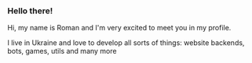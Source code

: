 ### Hello there!

Hi, my name is Roman and I'm very excited to meet you in my profile.

I live in Ukraine and love to develop all sorts of things: website backends, bots, games, utils and many more
